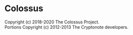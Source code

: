 # Colossus

Copyright (c) 2018-2020 The Colossus Project.   
Portions Copyright (c) 2012-2013 The Cryptonote developers.
